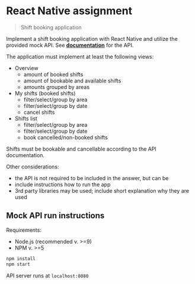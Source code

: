 # React Native assignment

> Shift booking application

Implement a shift booking application with React Native and utilize the provided mock API.
See __[documentation](api/README.md)__ for the API.

The application must implement at least the following views:

* Overview
  * amount of booked shifts
  * amount of bookable and available shifts
  * amounts grouped by areas
* My shifts (booked shifts)
  * filter/select/group by area
  * filter/select/group by date
  * cancel shifts
* Shifts list
  * filter/select/group by area
  * filter/select/group by date
  * book cancelled/non-booked shifts

Shifts must be bookable and cancellable according to the API documentation.

Other considerations:

* the API is not required to be included in the answer, but can be
* include instructions how to run the app
* 3rd party libraries may be used; include short explanation why they are used


## Mock API run instructions

Requirements:

* Node.js (recommended v. >=9)
* NPM v. >=5

```bash
npm install
npm start
```

API server runs at `localhost:8080`
